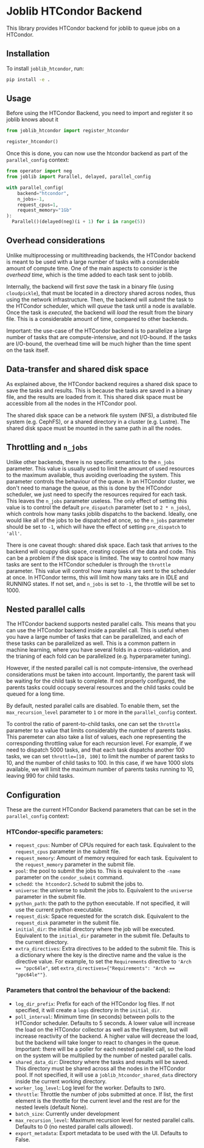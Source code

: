# Joblib HTCondor Backend

This library provides HTCondor backend for joblib to queue jobs on a HTCondor.

## Installation

To install `joblib_htcondor`, run:

```bash
pip install -e .
```

## Usage

Before using the HTCondor Backend, you need to import and register it so joblib knows about it

```python
from joblib_htcondor import register_htcondor

register_htcondor()

```

Once this is done, you can now use the htcondor backend as part of the `parallel_config` context:

```python
from operator import neg
from joblib import Parallel, delayed, parallel_config

with parallel_config(
    backend="htcondor",
    n_jobs=-1,
    request_cpus=1,
    request_memory="1Gb"
):
  Parallel()(delayed(neg)(i + 1) for i in range(5))
```

## Overhead considerations

Unlike multiprocessing or multithreading backends, the HTCondor backend is meant to be used with a large number of tasks with a considerable amount of compute time. One of the main aspects to consider is the _overhead time_, which is the time added to each task sent to joblib.

Internally, the backend will first _save_ the task in a binary file (using `cloudpickle`), that must be located in a directory shared across nodes, thus using the network infrastructure. Then, the backend will _submit_ the task to the HTCondor scheduler, which will _queue_ the task until a node is available. Once the task is _executed_, the backend will _load_ the result from the binary file. This is a considerable amount of time, compared to other backends.

Important: the use-case of the HTCondor backend is to parallelize a large number of tasks that are compute-intensive, and not I/O-bound. If the tasks are I/O-bound, the overhead time will be much higher than the time spent on the task itself.


## Data-transfer and shared disk space

As explained above, the HTCondor backend requires a shared disk space to save the tasks and results. This is because the tasks are saved in a binary file, and the results are loaded from it. This shared disk space must be accessible from all the nodes in the HTCondor pool.

The shared disk space can be a network file system (NFS), a distributed file system (e.g. CephFS), or a shared directory in a cluster (e.g. Lustre). The shared disk space must be mounted in the same path in all the nodes.

## Throttling and `n_jobs`

Unlike other backends, there is no specific semantics to the `n_jobs` parameter. This value is usually used to limit the amount of used resources to the maximum available, thus avoiding overloading the system. This parameter controls the behaviour of the queue. In an HTCondor cluster, we don't need to manage the queue, as this is done by the HTCondor scheduler, we just need to specify the resources required for each task. This leaves the `n_jobs` parameter useless. The only effect of setting this value is to control the default `pre_dispatch` parameter (set to `2 * n_jobs`), which controls how many tasks joblib dispatchs to the backend. Ideally, one would like all of the jobs to be dispatched at once, so the `n_jobs` parameter should be set to `-1`, which
will have the effect of setting `pre_dispatch` to `'all'`.

There is one caveat though: shared disk space. Each task that arrives to the backend will ocuppy disk space, creating copies of the data and code. This can be a problem if the disk space is limited. The way to control how many tasks are sent to the HTCondor scheduler is through the `throttle` parameter. This value will control how many tasks are sent to the scheduler at once. In HTCondor terms, this will limit how many taks are in IDLE and RUNNING states. If not set, and `n_jobs` is set to `-1`, the throttle will be set to 1000.


## Nested parallel calls

The HTCondor backend supports nested parallel calls. This means that you can use the HTCondor backend inside a parallel call. This is useful when you have a large number of tasks that can be parallelized, and each of these tasks can be parallelized as well. This is a common pattern in machine learning, where you have several folds in a cross-validation, and the trianing of each fold can be parallelized (e.g. hyperparameter tuning).

However, if the nested parallel call is not compute-intensive, the overhead considerations must be taken into account. Importantly, the parent task will be waiting for the child task to complete. If not properly configured, the parents tasks could occupy several resources and the child tasks could be queued for a long time.

By default, nested parallel calls are disabled. To enable them, set the `max_recursion_level` parameter to `1` or more in the `parallel_config` context.

To control the ratio of parent-to-child tasks, one can set the `throttle` parameter to a value that limits considerably the number of parents tasks. This paremeter can also take a list of values, each one representing the corresponding throttling value for each recursion level. For example, if we need to dispatch 5000 tasks, and that each task dispatchs another 100 tasks, we can set `throttle=[10, 100]` to limit the number of parent tasks to 10, and the number of child tasks to 100. In this case, if we have 1000 slots available, we will limit the maximum number of parents tasks running to 10, leaving 990 for child tasks.


## Configuration

These are the current HTCondor Backend parameters that can be set in the `parallel_config` context:

### HTCondor-specific parameters:

- `request_cpus`: Number of CPUs required for each task. Equivalent to the `request_cpus` parameter in the submit file.
- `request_memory`: Amount of memory required for each task. Equivalent to the `request_memory` parameter in the submit file.
- `pool`: the pool to submit the jobs to. This is equivalent to the `-name` parameter on the `condor_submit` command.
- `schedd`: `the htcondor2.Schedd` to submit the jobs to. 
- `universe`: the universe to submit the jobs to. Equivalent to the `universe` parameter in the submit file.
- `python_path`: the path to the python executable. If not specified, it will use the current python executable.
- `request_disk`: Space requested for the scratch disk. Equivalent to the `request_disk` parameter in the submit file.
- `initial_dir`: the initial directory where the job will be executed. Equivalent to the `initial_dir` parameter in the submit file. Defaults to the current directory.
- `extra_directives`: Extra directives to be added to the submit file. This is a dictionary where the key is the directive name and the value is the directive value. For example, to set the `Requirements` directive to `'Arch == "ppc64le"`, set `extra_directives={"Requirements": "Arch == "ppc64le""}`.

### Parameters that control the behaviour of the backend:
- `log_dir_prefix`: Prefix for each of the HTCondor log files. If not specified, it will create a `logs` directory in the `initial_dir`.
- `poll_interval`: Minimum time (in seconds) between polls to the HTCondor scheduler. Defaults to 5 seconds. A lower value will increase the load on the HTCondor collector as well as the filesystem, but will increase reactivity of the backend. A higher value will decrease the load, but the backend will take longer to react to changes in the queue. Important: there will be a poller for each nested parallel call, so the load on the system will be multiplied by the number of nested parallel calls.
- `shared_data_dir`: Directory where the tasks and results will be saved. This directory must be shared across all the nodes in the HTCondor pool. If not specified, it will use a `joblib_htcondor_shared_data` directory inside the current working directory.
- `worker_log_level`: Log level for the worker. Defaults to `INFO`.
- `throttle`: Throttle the number of jobs submitted at once. If list, the first element is the throttle for the current level and the rest are for the nested levels (default None).
- `batch_size`: Currently under development
- `max_recursion_level`: Maximum recursion level for nested parallel calls. Defaults to 0 (no nested parallel calls allowed).
- `export_metadata`: Export metadata to be used with the UI. Defaults to False.